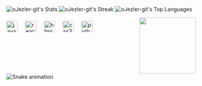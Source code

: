 ![oJezler-git's Stats](https://github-readme-stats.vercel.app/api?username=oJezler-git&theme=dracula&show_icons=true&hide_border=true&count_private=true)
![oJezler-git's Streak](https://github-readme-streak-stats.herokuapp.com/?user=oJezler-git&theme=dracula&hide_border=true)
![oJezler-git's Top Languages](https://github-readme-stats.vercel.app/api/top-langs/?username=oJezler-git&theme=dracula&show_icons=true&hide_border=true&layout=compact)


<img align="right" height="150" src="https://tenor.com/view/bear-blow-a-kiss-love-hearts-kissing-gif-20502255"  />

###

<div align="left">
  <img src="https://cdn.jsdelivr.net/gh/devicons/devicon/icons/javascript/javascript-original.svg" height="30" alt="javascript logo"  />
  <img width="12" />
  <img src="https://cdn.jsdelivr.net/gh/devicons/devicon/icons/react/react-original.svg" height="30" alt="react logo"  />
  <img width="12" />
  <img src="https://cdn.jsdelivr.net/gh/devicons/devicon/icons/html5/html5-original.svg" height="30" alt="html5 logo"  />
  <img width="12" />
  <img src="https://cdn.jsdelivr.net/gh/devicons/devicon/icons/css3/css3-original.svg" height="30" alt="css3 logo"  />
  <img width="12" />
  <img src="https://cdn.jsdelivr.net/gh/devicons/devicon/icons/python/python-original.svg" height="30" alt="python logo"  />
</div>

###


<br clear="both">

<img src="https://raw.githubusercontent.com/maurodesouza/maurodesouza/output/snake.svg" alt="Snake animation" />

###
